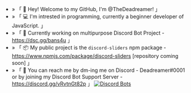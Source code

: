 - » 「 👋 Hey! Welcome to my GitHub, I'm @TheDeadreamer! 」
- » 「 💻 I'm intrested in programming, currently a beginner developer of JavaScript. 」
- » 「 🔗 Currently working on multipurpose Discord Bot Project - https://dsc.gg/bans4u 」
- » 「 📦 My public project is the `discord-sliders` npm package - https://www.npmjs.com/package/discord-sliders [repository coming soon] 」
- » 「 📝 You can reach me by dm-ing me on Discord - Deadreamer#0001 or by joining my Discord Bot Support Server - https://discord.gg/vRvtnGt82p 」
[![Discord Bots](https://top.gg/api/widget/845051861509603379.svg)](https://top.gg/bot/845051861509603379)
